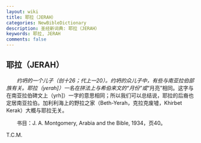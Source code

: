 ```yaml
---
layout: wiki
title: 耶拉（JERAH）
categories: NewBibleDictionary
description: 圣经新词典: 耶拉（JERAH）
keywords: 耶拉, JERAH
comments: false
---
```


## 耶拉（JERAH）

　　*约坍的一个儿子（创十26；代上一20）。约坍的众儿子中，有些与南亚拉伯部族有关。耶拉（yerah]）一名在拼法上与希伯来文的“月份”或*“月亮”相同。这字与在南亚拉伯碑文上（yrh]）一字的意思相同；所以我们可以总结说，耶拉的后裔也定居南亚拉伯。加利利海上的野拉之家（Beth-Yerah，克拉克废墟，Khirbet Kerak）大概与耶拉无关。

　　书目：J. A. Montgomery, Arabia and the Bible, 1934，页40。

T.C.M.








